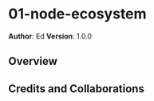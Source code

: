 # 01-node-ecosystem

**Author**: Ed
**Version**: 1.0.0 

## Overview

## Credits and Collaborations
